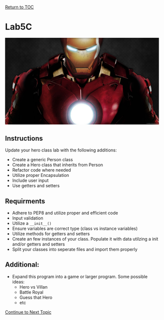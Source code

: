 <a href="https://github.com/CyberTrainingUSAF/07-Python-Programming/blob/master/00-Table-of-Contents.md" rel="Return to TOC"> Return to TOC </a>

# Lab5C

![](../.gitbook/assets/ironman.jpg)

## Instructions

Update your hero class lab with the following additions:

* Create a generic Person class
* Create a Hero class that inherits from Person
* Refactor code where needed
* Utilize proper Encapsulation
* Include user input
* Use getters and setters

## Requirments

* Adhere to PEP8 and utilize proper and efficient code
* Input validation
* Utilize a `__init__()` 
* Ensure variables are correct type \(class vs instance variables\)
* Utilize methods for getters and setters
* Create an few instances of your class. Populate it with data utilzing a init and/or getters and setters
* Split your classes into seperate files and import them properly

## Additional:

* Expand this program into a game or larger program. Some possible ideas:
  * Hero vs Villan
  * Battle Royal
  * Guess that Hero
  * etc

<a href="https://github.com/CyberTrainingUSAF/07-Python-Programming/blob/master/05_oop/04_exceptions.md" > Continue to Next Topic </a>
